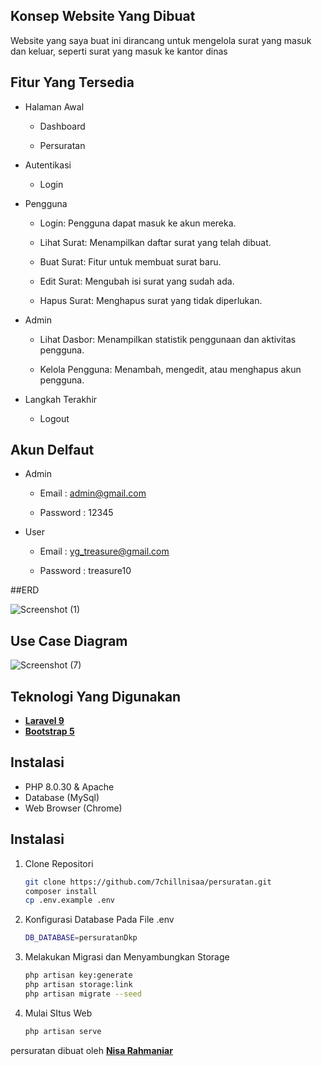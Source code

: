 ## Konsep Website Yang Dibuat

Website yang saya buat ini dirancang untuk mengelola surat yang masuk dan keluar, seperti surat yang masuk ke kantor dinas

## Fitur Yang Tersedia

* Halaman Awal

    * Dashboard
  
    * Persuratan
      
* Autentikasi

  * Login

* Pengguna

    * Login: Pengguna dapat masuk ke akun mereka.
  
    * Lihat Surat: Menampilkan daftar surat yang telah dibuat.
  
    * Buat Surat: Fitur untuk membuat surat baru.
  
    * Edit Surat: Mengubah isi surat yang sudah ada.
  
    * Hapus Surat: Menghapus surat yang tidak diperlukan.
  
  
* Admin

    * Lihat Dasbor: Menampilkan statistik penggunaan dan aktivitas pengguna.
  
    * Kelola Pengguna: Menambah, mengedit, atau menghapus akun pengguna.

* Langkah Terakhir
  
    * Logout

## Akun Delfaut

* Admin
  
    * Email : admin@gmail.com
  
    * Password : 12345
  
* User
  
    * Email : yg_treasure@gmail.com
  
    * Password : treasure10

##ERD

![Screenshot (1)](https://github.com/user-attachments/assets/48ec5a62-c133-43d9-ae12-d8ee78a7630a)

## Use Case Diagram

![Screenshot (7)](https://github.com/user-attachments/assets/2447d663-2628-4a4c-b4ef-9ac734918ca0)


## Teknologi Yang Digunakan

- **[Laravel 9](https://laravel.com/)**
- **[Bootstrap 5](https://getbootstrap.com/)**

## Instalasi

* PHP 8.0.30 & Apache
* Database (MySql)
* Web Browser (Chrome)

## Instalasi

1. Clone Repositori
   ```bash
   git clone https://github.com/7chillnisaa/persuratan.git
   composer install
   cp .env.example .env

2. Konfigurasi Database Pada File .env
   ```bash
   DB_DATABASE=persuratanDkp

3. Melakukan Migrasi dan Menyambungkan Storage
   ```bash
   php artisan key:generate
   php artisan storage:link
   php artisan migrate --seed

4. Mulai SItus Web
   ```bash
   php artisan serve

persuratan dibuat oleh **[Nisa Rahmaniar](https://www.instagram.com/nissaash_/)**
